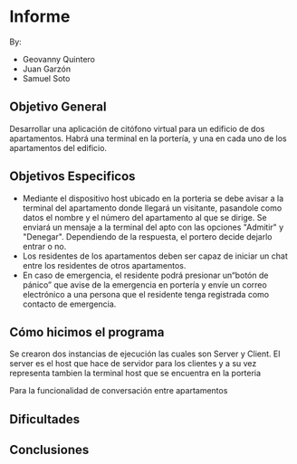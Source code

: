 # Informe

By:
- Geovanny Quintero 
- Juan Garzón 
- Samuel Soto

## Objetivo General
Desarrollar una aplicación de citófono virtual para un edificio de dos 
apartamentos. Habrá una terminal en la portería, y una en cada uno de los apartamentos del edificio.

## Objetivos Especificos
* Mediante el dispositivo host ubicado en la porteria se debe avisar a la terminal del apartamento donde llegará un visitante, pasandole como datos el nombre y el número del apartamento al que se dirige. Se enviará un mensaje a la terminal del apto con las opciones "Admitir" y "Denegar". Dependiendo de la respuesta, el portero decide dejarlo entrar o no.
* Los residentes de los apartamentos deben ser capaz de iniciar un chat entre los residentes de otros apartamentos.
* En caso de emergencia, el residente podrá presionar un“botón de pánico” que avise de la emergencia en portería y envíe un correo electrónico a una persona que el residente tenga registrada como contacto de emergencia.

## Cómo hicimos el programa
Se crearon dos instancias de ejecución las cuales son Server y Client.
El server es el host que hace de servidor para los clientes y a su vez representa tambien la terminal host que se encuentra en la porteria

Para la funcionalidad de conversación entre  apartamentos 

## Dificultades


## Conclusiones 
